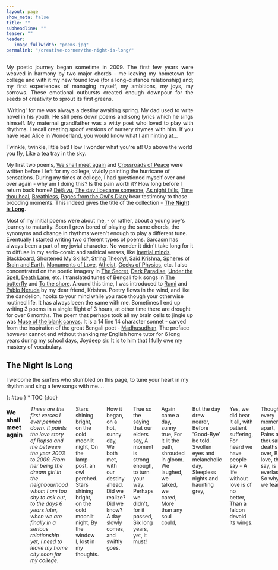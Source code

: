 ```yaml
---
layout: page
show_meta: false
title: ""
subheadline: ""
teaser: ""
header:
   image_fullwidth: "poems.jpg"
permalink: "/creative-corner/the-night-is-long/"
---
```


<p align="justify">
My poetic journey began sometime in 2009. The first few years were weaved in harmony by two major chords - me leaving my hometown for college and with it my new found love (for a long-distance relationship) and; my first experiences of managing myself, my ambitions, my joys, my sorrows. These emotional outbursts created enough downpour for the seeds of creativity to sprout its first greens.
</p>

<p align="justify">
'Writing' for me was always a destiny awaiting spring. My dad used to write novel in his youth. He still pens down poems and song lyrics which he sings himself. My maternal grandfather was a witty poet who loved to play with rhythms. I recall creating spoof versions of nursery rhymes with him. If you have read Alice in Wonderland, you would know what I am hinting at...
</p>

Twinkle, twinkle, little bat!
How I wonder what you're at!
Up above the world you fly,
Like a tea tray in the sky.

My first two poems, [We shall meet again](http://aritrasarkar.com/creative-corner/the-night-is-long/#we-shall-meet-again) and [Crossroads of Peace](http://aritrasarkar.com/creative-corner/the-night-is-long/#crossroad-of-peace) were written before I left for my college, vividly painting the hurricane of sensations. During my times at college, I had questioned myself over and over again - why am I doing this? Is the pain worth it? How long before I return back home? [Déjà vu](http://aritrasarkar.com/creative-corner/the-night-is-long/#dj-vu), [The day I became someone](http://aritrasarkar.com/creative-corner/the-night-is-long/#the-day-i-became-someone), [As night falls](http://aritrasarkar.com/creative-corner/the-night-is-long/#as-night-falls), [Time thou heal](http://aritrasarkar.com/creative-corner/the-night-is-long/#time-thou-heal), [Breathless](http://aritrasarkar.com/creative-corner/the-night-is-long/#breathless), [Pages from the Owl's Diary](http://aritrasarkar.com/creative-corner/the-night-is-long/#pages-from-the-owls-diary) bear testimony to those brooding moments. This indeed gives the title of the collection - [**The Night is Long**](http://aritrasarkar.com/creative-corner/the-night-is-long/#the-night-is-long).

Most of my initial poems were about me, - or rather, about a young boy's journey to maturity. Soon I grew bored of playing the same chords, the synonyms and change in rhythms weren't enough to play a different tune. Eventually I started writing two different types of poems. Sarcasm has always been a part of my jovial character. No wonder it didn't take long for it to diffuse in my serio-comic and satirical verses, like [Inertial minds](http://aritrasarkar.com/creative-corner/the-night-is-long/#inertial-minds), [Blackboard](http://aritrasarkar.com/creative-corner/the-night-is-long/#blackboard), [Shortened My Skills?](http://aritrasarkar.com/creative-corner/the-night-is-long/#shortened-my-skills), [String Theory!](http://aritrasarkar.com/creative-corner/the-night-is-long/#string-theory), [Said Krishna](http://aritrasarkar.com/creative-corner/the-night-is-long/#said-krishna), [Spheres of Brain and Earth](http://aritrasarkar.com/creative-corner/the-night-is-long/#spheres-of-brain-and-earth), [Monuments of Love](http://aritrasarkar.com/creative-corner/the-night-is-long/#monuments-of-love), [Atheist](http://aritrasarkar.com/creative-corner/the-night-is-long/#atheist), [Geeks of Physics](http://aritrasarkar.com/creative-corner/the-night-is-long/#geeks-of-physics), etc. I also concentrated on the poetic imagery in [The Secret](http://aritrasarkar.com/creative-corner/the-night-is-long/#the-secret), [Dark Paradise](http://aritrasarkar.com/creative-corner/the-night-is-long/#dark-paradise), [Under the Spell](http://aritrasarkar.com/creative-corner/the-night-is-long/#under-the-spell), [Death Lane](http://aritrasarkar.com/creative-corner/the-night-is-long/#death-lane), etc. I translated tunes of Bengali folk songs in [The butterfly](http://aritrasarkar.com/creative-corner/the-night-is-long/#the-butterfly) and [To the shore](http://aritrasarkar.com/creative-corner/the-night-is-long/#to-the-shore). Around this time, I was introduced to [Rumi](https://en.wikipedia.org/wiki/Rumi) and [Pablo Neruda](https://en.wikipedia.org/wiki/Pablo_Neruda) by my dear friend, Krishna. Poetry flows in the wind, and like the dandelion, hooks to your mind while you race though your otherwise routined life. It has always been the same with me. Sometimes I end up writing 3 poems in a single flight of 3 hours, at other time there are drought for over 6 months. The poem that perhaps took all my brain cells to jingle up was [Muse of the blank canvas](http://aritrasarkar.com/creative-corner/the-night-is-long/#muse-of-the-blank-canvas). It is a 14 line 14 character sonnet - carved from the inspiration of the great Bengali poet - [Madhusudhan](https://en.wikipedia.org/wiki/Michael_Madhusudan_Dutt). The preface however cannot end without thanking my English home tutor for 6 long years during my school days, Joydeep sir. It is to him that I fully owe my mastery of vocabulary.

## The Night Is Long

I welcome the surfers who stumbled on this page, to tune your heart in my rhythm and sing a few songs with me....

<div class="row">
<div class="medium-8 medium-push-2 columns" markdown="1">
<div class="panel radius" markdown="1">
{: #toc }
*  TOC
{:toc}
</div>
</div><!-- /.medium-4.columns -->



<div class="medium-8 medium-pull-2 columns" markdown="1">

### We shall meet again

*These are the first verses I ever penned down. It paints the love story of Rupsa and me between the year 2003 to 2009. From her being the dream girl in the neighbourhood whom I am too shy to ask out, to the days 6 years later, when we are finally in a serious relationship yet, I need to leave my home city soon for my college.*

Stars shining bright, on the cold moonlit night,
On the lamp-post, an owl perched.
Stars shining bright, on the cold moonlit night,
By the window I, lost in my thoughts.

How it began, on a hot, sunny day,
We both met, with our destiny ahead.
Did we realize? Did we know?
A day slowly comes, and swiftly goes.

True so the saying that our elders say,
A moment is strong enough, to turn your way.
Perhaps we didn't, for it passed,
Six long years, yet, it must!

Again came a day, sunny true,
For it lit the path, shrouded in gloom.
We laughed, we talked, we cared,
More than any soul could,

But the day drew nearer,
Before 'Good-Bye' be told.
Swollen eyes and melancholic day,
Sleepless nights and haunting grey,

Yes, we did bear it all, with patient suffering,
For heard we have people say -
A life without love is of no better,
Than a falcon devoid its wings.

Though every moment apart,
Pains a thousand deaths over,
But love, they say, is everlasting,
So why do we fear?

At the end of each tunnel,
Shines a brilliant light,
So must hope burn,
In cloud's silver lining.

We shall meet again, friend,
Tomorrow or the day that follows.
And this time, we will make it sure,
We would stay together, through highs and lows.

As of now that's all I can say,
Turn to the heavens, whisper and pray.

Stars shining bright, on the cold moonlit night,
The owl flew towards the sky.
Stars shining bright, on the cold moonlit night,
By the window, a drop trickles down my eye.

[*^ back to top ^*](http://aritrasarkar.com/creative-corner/the-night-is-long/#the-night-is-long)

### Crossroad of Peace

*I still remember scribbling this poem on a piece of paper while on my way to IIT-JEE counselling at Kharagpur. As the car was dashing past crossroads on the highway, I had long left the focus and drifted to the raging emotional mess.*

On the track so perfect,
All was going through,
But it makes me ponder,
Over self-created blues.

How long will it last?
As the soothing zephyr blew.
The pole-star over the sky,
The joys of the crew.

Riding over marshy lands,
Have we painfully come.
And now we are happy,
We have found our one.

Yet when the war seems over,
The foe falls down.
A notion makes me ponder,
Makes my mind frown.

As the wind calms down,
Before the cruel storm plunders.
Is this peace the same,
The birth-child of blunder?

Will all the joys dissolve,
Before it's even tasted?
Will everything break apart,
All the love be wasted?

Or perhaps it is the jolly season,
An amorous spring's dawn.
The laughter of children,
A passionate lover's song.

A blessing from the One,
Above us all.
A prayer to us answered,
A lonely heart's call.

This crossroad of peace,
Haunted me day and night.
Until I found the answer,
Lies in my inner sight.

Love is not given,
For people to lose.
Two lines answers it all,
Now it's so easy to choose.

Peace may come and go,
That is the way of life.
But my love for her remains,
Till the end of time.

[*^ back to top ^*](http://aritrasarkar.com/creative-corner/the-night-is-long/#the-night-is-long)

### Arshia, the Heavenly

*Arshia is a very special character in my life's story. My personification of a hallucinatory imaginary younger/twin sister I never had. While I love to live in the real-World, it is to this character I resort to, the crown-princess of my mind's castle, hiding my deepest secrets. Talking to Arshia is closest to a conversation with God for me.*

It was a night, a cold dark night;
And I was sitting under the Tree.
Lost in thoughts, of the heaven above;
When an angel appeared before me.
An illusion thought I, seeing her silver form,
But then she came nearer, and sat beside...

"The Knowledge you seek, from the future and past,
An attempt you make, far and wide,
For it is as vast, as the skies above,
And you are but one, inside it.
What you want, is the water in a jug,
Being a drop among it,"

I replied to the lass in front of me,
&nbsp;&nbsp;&nbsp;&nbsp;&nbsp;&nbsp;in a solemn tone;
"Can a drop be found floating alone,
&nbsp;&nbsp;&nbsp;&nbsp;&nbsp;&nbsp;when the water is up to the brim?
Not in the jug, no more a drop,
&nbsp;&nbsp;&nbsp;&nbsp;&nbsp;&nbsp;I am the Universe in it...
But pray me, Thee power unknown,
&nbsp;&nbsp;&nbsp;&nbsp;&nbsp;&nbsp;why do you seek me?
And come to me in Thy gracious form,
&nbsp;&nbsp;&nbsp;&nbsp;&nbsp;&nbsp;and argue about being free."

I am the Power, you seek all over;
The knowledge, in Everything you see.
I am she, who sees all from above;
The controller, of all your beings.
I am You and You are Me;
And together, we are Arshia - the Heavenly.

[*^ back to top ^*](http://aritrasarkar.com/creative-corner/the-night-is-long/#the-night-is-long)

### The Secret

*The imagery of a fountain pen ruminating the letter writing process and all the secret it knows.*

The scent of old paper - the thoughts, in his mind;
The ink-pot - the mahogany table, he writes on;
The open window - the cold breeze, blowing by;
The overcast sky - the cloudy mood, my Lord all alone...

It was then he took me up,
&nbsp;&nbsp;&nbsp;&nbsp;&nbsp;&nbsp;And held me hand by hand.
A refreshing bath, in the near blue tub,
&nbsp;&nbsp;&nbsp;&nbsp;&nbsp;&nbsp;My spirits refilled up again.
The paper I touched, and his thoughts flowed,
&nbsp;&nbsp;&nbsp;&nbsp;&nbsp;&nbsp;I, his humble servant.
The silent prayer, the golden emote,
&nbsp;&nbsp;&nbsp;&nbsp;&nbsp;&nbsp;Three little words, scribbled then.
And at the end, not all is the same,
&nbsp;&nbsp;&nbsp;&nbsp;&nbsp;&nbsp;When the name was stamped on.
Whisper I shouldn't, for it's a secret,
&nbsp;&nbsp;&nbsp;&nbsp;&nbsp;&nbsp;Between me and my Lord...

The scent of old paper - the thoughts, in his mind;
The ink-pot - the mahogany table, he writes on;
The open window - the cold breeze, blowing by;
The overcast sky - the cloudy mood, and the letter of my Lord...

[*^ back to top ^*](http://aritrasarkar.com/creative-corner/the-night-is-long/#the-night-is-long)

### Déjà vu

Golden moments, of the past,
&nbsp;&nbsp;&nbsp;&nbsp;&nbsp;&nbsp;don't say goodbye to my heart.
Come and go, as if in a Déjà vu,
&nbsp;&nbsp;&nbsp;&nbsp;&nbsp;&nbsp;but walk with me in this desert loo.
For memories are rare, like a true pearl,
&nbsp;&nbsp;&nbsp;&nbsp;&nbsp;&nbsp;making each takes, a thousand furl.
And as the old clock, ticks away,
&nbsp;&nbsp;&nbsp;&nbsp;&nbsp;&nbsp;will you be there for a longer stay?

Golden moments, of the past,
&nbsp;&nbsp;&nbsp;&nbsp;&nbsp;&nbsp;don't say goodbye to my heart.
Miles away from home, I reside,
&nbsp;&nbsp;&nbsp;&nbsp;&nbsp;&nbsp;be my hut, on the riverside.
I wake up each morn., to your smiling face,
&nbsp;&nbsp;&nbsp;&nbsp;&nbsp;&nbsp;you take me through the day - the tough bull race.
When the cloud of blues overcast the sky,
&nbsp;&nbsp;&nbsp;&nbsp;&nbsp;&nbsp;you bring a flicker, a joy for a while.

Golden moments, of the past,
&nbsp;&nbsp;&nbsp;&nbsp;&nbsp;&nbsp;don't say goodbye, to my heart.
Serving hot tea, to the pensive head,
&nbsp;&nbsp;&nbsp;&nbsp;&nbsp;&nbsp;giving water, to the thirsty sage.
Hope is the friend, you remind us of,
&nbsp;&nbsp;&nbsp;&nbsp;&nbsp;&nbsp;the future is the past, we're about to hop.
Golden moments, come back I pray,
&nbsp;&nbsp;&nbsp;&nbsp;&nbsp;&nbsp;"Yes, I will", is all you would say.

[*^ back to top ^*](http://aritrasarkar.com/creative-corner/the-night-is-long/#the-night-is-long)

### Dark Paradise

*God resides in man.*

My hands stretched out to the void,
The trembling confused voice of mine,
"Where are You, Oh Lord!"
Where is the brilliance of Thy Paradise!
Stumbling over hidden paths,
Falling on the rough terrain,
"Which Eden have I come to Oh Lord?
Where is your guiding lamp?
Where is the shine of Thy silver form?"

It is then I feel a touch,
A flock of people approaching me,
Near they come, and whisper forth -
"Even the smallest light shines in the darkness".
They could see me, but not I,
What mystery of Elysian have I stepped on?
The darkness reveals, but my friends,
Then a voice speaks up -
"My child, I am within".

[*^ back to top ^*](http://aritrasarkar.com/creative-corner/the-night-is-long/#the-night-is-long)

### The day I became someone

Born in the rainy month; on my mother's lap,
Living among the gulmohur trees, and the district lanes,
A unique name, a unique love - from my close mates -
Am I not someone, rather than anyone?
But to the city I had to go, leaving them all,
To become someone and not just anyone.

New life, new home, new school - and I among them,
Close friends and old games - time passes by.
In the heart blooms a maiden's love (forever may it be)
Am I not someone, rather than anyone?
Yet away from home, I had to go, a silent goodbye said,
To become someone and not just anyone.

Are we not unique in ourselves?
Do we need to stretch, to colour in the brightest?
Cannot the path we are in lead us to glory?
Do we need to change at every crossroads, again and again?
Just be as you are, you are only One -
You are someone, not anyone among everyone.

[*^ back to top ^*](http://aritrasarkar.com/creative-corner/the-night-is-long/#the-night-is-long)

### As night falls

As night falls; the day ends,
&nbsp;&nbsp;&nbsp;&nbsp;&nbsp;&nbsp;Apollo moves on, on his tour ahead.
The rooks return; the restful homecoming,
&nbsp;&nbsp;&nbsp;&nbsp;&nbsp;&nbsp;A place of comfort, for each waiting.
As the horizon's lamp, fades with our drying sweat,
&nbsp;&nbsp;&nbsp;&nbsp;&nbsp;&nbsp;I cross one more day, before we meet again.
With the clock's ticking; twilight falls,
&nbsp;&nbsp;&nbsp;&nbsp;&nbsp;&nbsp;Physical pains dissolve, mental ones evolve.
Thoughts over the long wait; the daily dose,
&nbsp;&nbsp;&nbsp;&nbsp;&nbsp;&nbsp;Breathing hard, I brood on.
Ponder over the things - to be done,
&nbsp;&nbsp;&nbsp;&nbsp;&nbsp;&nbsp;Once the Sun brings the gleeful dawn.
The eternal hug; the feeling of belonging,
&nbsp;&nbsp;&nbsp;&nbsp;&nbsp;&nbsp;Still to wait, before it's felt.
The work to be finished; the target hit,
&nbsp;&nbsp;&nbsp;&nbsp;&nbsp;&nbsp;For which the bow, I have drawn.

[*^ back to top ^*](http://aritrasarkar.com/creative-corner/the-night-is-long/#the-night-is-long)

### Inertial minds

On the cot, in the lawn - our Master lies;
the warm sun rays - the scent of betel juice -
(satisfied and proud)
his followers swatting in a circle around...

"Hindusthan, our motherland, our nation is she..."
glorious and rich - as the Puranas read -
all ears to the Master...
(live long past glory!)

"A country of heritage; culture and old age hermitage -"
"Is there a match! - does any other country has!"
(half its populace below poverty line)
shouts all men with pride...

"Find another land, with greener crops; milk and honey flowing!"
"No there isn't anywhere in this sphere, a harder working farmer"
(still not a square meal a day!)
it's our pride, it's India...

"Indigenous is ourselves - from wheat to missiles..."
"Our spotted cows n powerful buffaloes -
Why use HYV and tractors!!?"
(we are Us, always in the opposite path!)

Educated we are, in suits and boots; ties hanging straight...
the head bows down - before the rich and renown
(backward are we still?!)
A salaam to our Master

India - my motherland - rise high n tall,
Wake up, and show 'em all.
Our skill and strength, in all we do,
We would ne'r lag behind the crew.
We would lead the World in the days to come,
Heritage and Advances, would go all along.

[*^ back to top ^*](http://aritrasarkar.com/creative-corner/the-night-is-long/#the-night-is-long)

### The Thinker

The spring's dawn, the cuckoo call,
The peacock's feather, the prayer hall;
The glorious sunrise, of a bright sunny day,
The dark black clouds, over the moistened bay.

The vagabond and the beggar, on the street,
The office workers, speeding past;
The man who lost, his only way,
The beggar who earns, a penny a day.

The arena of the hall, the chandelier,
The large cozy sofas, all the grandeur;
The jingle of lights, of food and money,
The rich and well-fed, rules the day.

The fashion parade, the movie stars,
The gardener, in his backdoor lawn;
The hobbies each have, in this great big world,
The book read, and the songs sung.

In a room, The Thinker stays,
The past, the future - the forgotten present;
Thoughts random, do come and die,
The storm, the zephyr, quite again.

[*^ back to top ^*](http://aritrasarkar.com/creative-corner/the-night-is-long/#the-night-is-long)

### Blackboard

Cometh knowledge onto thee,
&nbsp;&nbsp;&nbsp;&nbsp;&nbsp;&nbsp;Cometh knowledge, to you, through me.
The dust, the cloud, the light, the lines,
&nbsp;&nbsp;&nbsp;&nbsp;&nbsp;&nbsp;The letters scribbled on -
An intelligent face, among all dreamy gaze,
&nbsp;&nbsp;&nbsp;&nbsp;&nbsp;&nbsp;A mirror to all, am I.

The King of the class, the pride, the lust -
&nbsp;&nbsp;&nbsp;&nbsp;&nbsp;&nbsp;The battlefield where wars are fought,
Me the hero, in the Trojan scenario,
&nbsp;&nbsp;&nbsp;&nbsp;&nbsp;&nbsp;On the giant book of historic thoughts.

Projectors and whiteboards, new in the trade,
&nbsp;&nbsp;&nbsp;&nbsp;&nbsp;&nbsp;Smart may be they, than me,
Think 'wice err you speak, as they are -
&nbsp;&nbsp;&nbsp;&nbsp;&nbsp;&nbsp;Yet far less efficient.
Find me Oxbridge, to the remotest hamlet,
&nbsp;&nbsp;&nbsp;&nbsp;&nbsp;&nbsp;A slate my grandson be.

Professors and artists, lessons and activities,
&nbsp;&nbsp;&nbsp;&nbsp;&nbsp;&nbsp;Flow all to you, through me.
I am the board, black inside out,
&nbsp;&nbsp;&nbsp;&nbsp;&nbsp;&nbsp;The bearer of all these fame.

[*^ back to top ^*](http://aritrasarkar.com/creative-corner/the-night-is-long/#the-night-is-long)

### Death Lane

A quite lane - in the darkness of the night,
&nbsp;&nbsp;&nbsp;&nbsp;&nbsp;&nbsp;A rat on his search - in the city bins.
Shadows of the building - falling on each other,
&nbsp;&nbsp;&nbsp;&nbsp;&nbsp;&nbsp;A kite above hovering, its sharp eyes following.
The shadow of two tentacles - by the Moon above,
&nbsp;&nbsp;&nbsp;&nbsp;&nbsp;&nbsp;A cockroach running up the building wall.
The rat's eyes shift - on the movement at hand,
&nbsp;&nbsp;&nbsp;&nbsp;&nbsp;&nbsp;It rushes toward the prey!
Over the wastes from the nearby kitchens,
&nbsp;&nbsp;&nbsp;&nbsp;&nbsp;&nbsp;Tripping but swift, at its target ahead.
Sensed in the radar, of the kite above -
&nbsp;&nbsp;&nbsp;&nbsp;&nbsp;&nbsp;A black body in a black lane...
Zooms and swoops down into the walls,
&nbsp;&nbsp;&nbsp;&nbsp;&nbsp;&nbsp;May God save you my friend!

Comes there then, another animal - Human as we call,
&nbsp;&nbsp;&nbsp;&nbsp;&nbsp;&nbsp;Ahead in the game, of brutality and shame - dacoit in pair.
Their mission a secret, for none knows it yet -
&nbsp;&nbsp;&nbsp;&nbsp;&nbsp;&nbsp;Out comes the sharp, shining daggers!
Must they end, the life, the man,
&nbsp;&nbsp;&nbsp;&nbsp;&nbsp;&nbsp;Who held them in court, in jail.
The cockroach, the rat, the kite and all - the creatures of the night,
&nbsp;&nbsp;&nbsp;&nbsp;&nbsp;&nbsp;Watch and bow their heads in 'hail' -
&nbsp;&nbsp;&nbsp;&nbsp;&nbsp;&nbsp;To the King of the Death Lane.

[*^ back to top ^*](http://aritrasarkar.com/creative-corner/the-night-is-long/#the-night-is-long)

### Shortened My Skills?

Short Messaging Service, the dove of the day,
Have you shortened my skills, or augmented?

For I can type, a message without a glance,
Only ten buttons need I, for letters and call.
T9 no longer a choice for youth,
Oxford and Cambridge? Slower than sloth!

Tap four thrice, get an 'I',
Six ones and three twice, 'Me' on the screen!
Why write 'me' when 'm' will do?
Forget the lexicon, its owlish hoot.

'TC' no longer a transfer certificate,
A loved wish, a 'take care', its meaning new.
Numbers and letters mix to form,
A porridge, a soup - whatever you may call.

'4m', '4gt', '4gv', 'n8' - a complete mix,
The greatest choice, in this business.
Comes confusion over 'ntyr',
'Not your' or 'Entire'? Thinks the receiver.

Yet skipping the vowels,
Hebrew may it be, or Greek!
The reader reads and gets,
Every bit of it!

[*^ back to top ^*](http://aritrasarkar.com/creative-corner/the-night-is-long/#the-night-is-long)

### String Theory!

Strings and threads,
&nbsp;&nbsp;&nbsp;&nbsp;&nbsp;&nbsp;straight and round,
Dancing to the tune,
&nbsp;&nbsp;&nbsp;&nbsp;&nbsp;&nbsp;Mother Nature's sound.

A World so wide,
&nbsp;&nbsp;&nbsp;&nbsp;&nbsp;&nbsp;round and curled,
Have ye eleven floors?
&nbsp;&nbsp;&nbsp;&nbsp;&nbsp;&nbsp;So we heard!

Jump and turn,
&nbsp;&nbsp;&nbsp;&nbsp;&nbsp;&nbsp;to the beats,
Creating us,
&nbsp;&nbsp;&nbsp;&nbsp;&nbsp;&nbsp;from each bits.

Ample energy,
&nbsp;&nbsp;&nbsp;&nbsp;&nbsp;&nbsp;do ye make,
Gravity too,
&nbsp;&nbsp;&nbsp;&nbsp;&nbsp;&nbsp;in all the mass.

Slip you can,
&nbsp;&nbsp;&nbsp;&nbsp;&nbsp;&nbsp;from slice to slice,
Each a wonderland,
&nbsp;&nbsp;&nbsp;&nbsp;&nbsp;&nbsp;of Alice.

Mix and match,
&nbsp;&nbsp;&nbsp;&nbsp;&nbsp;&nbsp;sing and dance,
To the call,
&nbsp;&nbsp;&nbsp;&nbsp;&nbsp;&nbsp;of rhythm divine.

Strings and thread,
&nbsp;&nbsp;&nbsp;&nbsp;&nbsp;&nbsp;straight and round,
Dancing to the tune,
&nbsp;&nbsp;&nbsp;&nbsp;&nbsp;&nbsp;Mother Nature's sound.

[*^ back to top ^*](http://aritrasarkar.com/creative-corner/the-night-is-long/#the-night-is-long)

### Time thou heal

There was a time,
&nbsp;&nbsp;&nbsp;&nbsp;&nbsp;&nbsp;a storm followed a thunder,
A shower followed a storm,
&nbsp;&nbsp;&nbsp;&nbsp;&nbsp;&nbsp;drought and flood all along.

There was a time,
&nbsp;&nbsp;&nbsp;&nbsp;&nbsp;&nbsp;the shining sunflower fields,
Drooped their heads in pain,
&nbsp;&nbsp;&nbsp;&nbsp;&nbsp;&nbsp;over the lost day.

Eons have passed,
&nbsp;&nbsp;&nbsp;&nbsp;&nbsp;&nbsp;but only a while,
When the smiling face frowned,
&nbsp;&nbsp;&nbsp;&nbsp;&nbsp;&nbsp;every single night.

Time thou heal,
&nbsp;&nbsp;&nbsp;&nbsp;&nbsp;&nbsp;thou make amends,
For none so better,
&nbsp;&nbsp;&nbsp;&nbsp;&nbsp;&nbsp;every now and then.

Casting the boredom,
&nbsp;&nbsp;&nbsp;&nbsp;&nbsp;&nbsp;of the sorrow,
You bring joy,
&nbsp;&nbsp;&nbsp;&nbsp;&nbsp;&nbsp;before we know.

Dilute a fear,
&nbsp;&nbsp;&nbsp;&nbsp;&nbsp;&nbsp;none can best,
Time thou art,
&nbsp;&nbsp;&nbsp;&nbsp;&nbsp;&nbsp;a healer above rest.

[*^ back to top ^*](http://aritrasarkar.com/creative-corner/the-night-is-long/#the-night-is-long)

### The butterfly

To the blue horizon with glee, I flutter.
All the deserts bathe in the ocean's water.

Before all the greens die of from the Earth.
A guide to them, I, in Ambrosia's search.

Flying over the city blocks, over gulmohur covered lanes.
Spraying paint over the city's heart and veins.

Time's calling me to change it all.
The poetry of summer, winter and fall.

[*^ back to top ^*](http://aritrasarkar.com/creative-corner/the-night-is-long/#the-night-is-long)

### Breathless

Stopped the hands, of the clock,
Stopped my breadth, on the top.
Why did you?

Hours to go, before I go,
Hours to come and pass by.
Why is it so?

Just a moment, seems so long,
Just a week, an year long.
Why! Man! Why?

Restless am I, mind wandering,
Restful slumber, I craving.
When shall it be!

Faster faster, hours run.
Faster still, I pray thee.
Hands and legs of the clock,
Run fast and make me free.

[*^ back to top ^*](http://aritrasarkar.com/creative-corner/the-night-is-long/#the-night-is-long)

### To the shore

*A translation of Bhoomi's song Kande Sudhu Mon*

Why my mind cries?
Only cries...
When the golden and silver lights,
Shelters itself in the riverside.

As the zephyr blows,
The brown yacht's sails flows,
Dancing on the waves' rhythm,
It comes to the glittering shore.

Ahoy boatman! Take me with you,
In this dark quite night.
In this cold season... Take me to your land,
Far, far away...

Oarsman, where's your tow?
Where's your song, as you row?
Your land void of electricity,
World without verbosity.

All you have, in land and heart,
Peace, calmness and serenity...
A place without grandiloquence,
Dipped in the balm of tranquility...

My heart dost cry,
but my soul does not break,
Stays in my bosom,
satisfaction from the trance effect.

Back in my World,
Dreams of man,
Like a weevil-eaten oar,
Crushed and destroyed each day.

[*^ back to top ^*](http://aritrasarkar.com/creative-corner/the-night-is-long/#the-night-is-long)

### Said Krishna

*It is often we quote and paraphrase ancient wisdom to suit our needs. This is a satirical take on that.*

Said Krishna, Lord of Heaven and Earth -

Defeat those who oppose you,
Crush those who stop you.

Carry thy flag where ever you go,
Mint coins for high and low.

Speak aloud in your favor,
A lie or half doesn't matter.

Take advantage of every situation,
It's a game - ruling the nation.

Head and heart not so dear,
Use your muscles against your fear.

And thus followed our politicians!

[*^ back to top ^*](http://aritrasarkar.com/creative-corner/the-night-is-long/#the-night-is-long)

### Spheres of Brain and Earth

I watched the backhoe digging by,
on a lazy summer noon.
The wheels of change whispered to me,
making merry to doom.

Towers of ambition mankind harbours,
makes not no natural wonders,
to his list of fame.

The hues of green lost in shade,
as the Sphere rolls ahead.
The season of spring hides in a glass frame,
the canary quite again.

The modern Noah builds his ark,
to save mankind, not all,
in a distance the last lion's roar.

A thought know we, but safely not,
causes us to slip a rung.
'Stones under the grass cover,
destroys when on top.'

Our palaces our dreams shall come true,
if Nature shall bleed dearly too,
this the Sphere quietly knew.

[*^ back to top ^*](http://aritrasarkar.com/creative-corner/the-night-is-long/#the-night-is-long)

### Pages from the Owl's Diary

Like the mountain's stare, as the moon waxes and wanes,
Nor compassion, not mirth, has a corner in his place.
Work, work and work alone, ambition drive the chains,
Who can live forever, like a statue as a reflection be?

Of robots and rockets cloud his dreams, alas no lass it is,
Vows false hold them tight, as a gleaming medallion's beam.
For the World bows to man with a pocket and someone to dig the hole,
Is it fade the ledge dark and deep, betwixt the mountain and the shore.

Though the view lay clear in sight, avoid it safer be,
For the path trod upon worth a mile, an aeon more of flea.
Love a drug, poisoned senses, where reasons kill reasons,
A dream comes to the hands of bane, the shriek of despair flee.

Studies he did, through his oriel true, though in quietness and lone,
Forgot nature makes a dove's mate, a dove not an owl.
Yet like a battle fierce, the forces of dote unleashed,
Victor in effort, like the arrogant king, the joyful coffers fill.

Then as the days rolled by, years on a three be,
The flash of light darkens the mind, the clarity unseen.
Live they might, for a family and a child, the cycle of earth to roll,
Yet to science a soul devout, needs not the societal stronghold.

Wired relation knotted to fire, distance before a grip,
From black to white, a change thought she, would herald cupid again.
Yet stains to stay once there, the hammered sculpture's fail,
In logic build, the skeleton of the seer, emotions pierce not it.

Of sands apart in glass or path, destiny looks so far,
Will the sky wear the colour, the hue of her thought?
With soldiers surrounding the castle, the maiden in distress,
The rider rides in canopy wide, where far less seems at peril.

As in his notebook this scribbled hard, dampens through the night,
The calls of joy, subdued to be soon, yet heralds the morning light.
Dried tears elated becomes, the candle lit again,
Closing the book, future continues, though mysteries of yin and yang.

[*^ back to top ^*](http://aritrasarkar.com/creative-corner/the-night-is-long/#the-night-is-long)

### Sonnet of Love

The winds may blow,
as hard it may,
The flood washes away..
..the last morsel

The clouds gather
and curtains the light,
yet we shall hold on,
to where we belong.

The day was long,
like a gleeful song.
Fun so tired..
..smile attired

As the moon gleams,
and sings her lullaby,
to my feathery bed,
cozily I retire..
..and beside me,
it's you whom I desire.

For all the world,
laid to waste.
Evil roams..
..unveiled and naked

Still there exist
a relation so sacred,
kissed by blessing
and not hatred.

A blessing so true,
the heavens envy.
Of love that bathe,
in God's pure glory.

It's like a bit of sunshine,
amidst the clouds.
Like and oasis in sight,
among desert dunes.

Hold on we would,
through thick and thin.
Through thorns yet unseen..
..we walk hand in hand.

[*^ back to top ^*](http://aritrasarkar.com/creative-corner/the-night-is-long/#the-night-is-long)

### Monuments of Love

The monuments, castles and forts were built,
to protect and preserve with a good will,
the name we scribble on these decadent walls,
with a will the same against the past.

Of a future bright we dream so hard,
prayer to be answered from up above,
gifts from cash a trade we curb,
selfish yet to share the throb.

Seek we still of a love so true,
That space nor time fails to conjure.

[*^ back to top ^*](http://aritrasarkar.com/creative-corner/the-night-is-long/#the-night-is-long)

### Under the Spell

Moon, oh silver lass,
lull me to sleep,
on thy serene lap...

make me dream...
of far of worlds, where you live,
where fairies sing, melodies on string,
and the stars twinkle, with the rhyme.

make me dream...
of the past, of the paths,
trod, untrod by men who last,
with stories that inspire us.

Moon, thou save,
the wonder and daze,
the wooden child in us all...

make me dream...
of the frost, on a sledge,
reindeer-chariots racing ahead,
a feel we now regret.

make me dream...
of the howl, a wolf over the ledge,
of witches and cauldrons, flames in red,
as we crouch in fear.

Moon, the lantern bearer,
the guardian of the night,
from the darkness you protect...

make me dream...
of the sterling rays,
make me forget this grown up age,
still as I look upon thee, in awe.

[*^ back to top ^*](http://aritrasarkar.com/creative-corner/the-night-is-long/#the-night-is-long)

### The battle

...and then came a day, when the lights flickered,
and into darkness the World plunged.
In that eerie silence, a war waged on, the bloodshed went unnoticed.
The rule of the King, unquestionable was it
.. yet only till yesterday.

...the skies roared with clashes of the foes,
mettle pitted against mettle.
As soldiers of dote, conquered the roads, the farmers trod on.
In the corner of his hut, stirred with the war, in quietness he broods.
.. as the World change around him.

... of forces greater beyond his grasp,
knows not else his sickle and plough.
Laments the storm of the changing season, the new master's rule.
The powers of the empire, of greater satire, not the keeper of greens.
.. thinks in his disturbed sleep.

... is He the conqueror, only to leave the marks,
and burn the houses to ashes with mirth.
Or is He the new ruler, the Kingdom to prosper, with the crown.
For the farmer it's all the same, for as long his green surround him.
And a place to dig his grave, in the Kingdom of the winning King.

[*^ back to top ^*](http://aritrasarkar.com/creative-corner/the-night-is-long/#the-night-is-long)

### Atheist

*Inspired by a paragraph from Dan Brown's Angels and Demons. I am an [atheist](http://aritrasarkar.com/musings/my-dharma/) myself.*

Tell me the truth,
(in the name of God)...
have you seen It, ever?

Had It walked beside you,
in thoughts or in flesh,
Did It bring back the dead,
so you can hug them again?
Had It given you a hint,
of the storms in your life ahead,
Did It ever held you back,
before you jumped into the well?

Like Fear detoured you,
entering the dark alley,
Like Pain made you put down,
the knife before harakiri,
Like Strain made you doze,
even at the prayer hall,
Like Sickness make you cry out,
reaching out to your loved one.

Did It ever built a dam,
to master the flooding river,
Had It ever drop mana from the clouds
on a famished you,
Did It fight your Wars,
so you can rest in peace?
Had It granted you the dreams,
you prayed,.. and stressed again.

Like Knowledge made you survive,
and enslave Nature in your power
Like Help came from the chopper,
over the skies, food and water.
Like Toils battle after battle,
would hoist the colours atop the turret,
Like Love you enclosed,
words enveloped in epistles.

Also there was Luck, which favoured all,
just when you had it under control,...
Also there was the chaotic Will o' God,
hindered logic when the cold night engulfed you.
There was an age, when these were so true,
before the dusty history, on which termites grew,
And rewritten they were in imagination so true,
allegory misinterpreted by when we knew.

[*^ back to top ^*](http://aritrasarkar.com/creative-corner/the-night-is-long/#the-night-is-long)

### Storm

And then there were too few,
adding spice to the nostalgic brew.
Lost in the silence of the graveyard,
the joyous yell of the crew.

For once there was a sunrise,
that lit the World submerged in blue.
As nonsensical verse flew unhindered,
chaotic brooding over bygone bloom.

And then the hurricane of thoughts,
came crashing down...
Swept in its way, its levy,
all that Earth held so dear, so true.

Will the dew shine afresh,
on the youthful morning grass,
As the dawn calms the shivers,
the aegis being restored again.

And in the darkness maunders He,
'Unity burn in the depths of agony!
The peace in death after the War is won,
The peace in death after the War is lost...'

[*^ back to top ^*](http://aritrasarkar.com/creative-corner/the-night-is-long/#the-night-is-long)

### Shapeshifter

In the pitch dark eyes,
I see the vast infinite,
gleaming stars far far away,
a desire to know the unknown...

In the sparking orb,
a curious face emerges,
a sailor brave, anchoring,
on the mysterious island...

Yet another day,
suited with a briefcase,
the storms of the World,
crush under the polished boots...

Shape-shifting through the tides of time,
the palette does wear grey a while,
only to spread like the rainbow,
past the cloudy firmament,
but,...
the rain must fall...
before he sets sail again...
on a new voyage

The  broken rhythm,
weaves forgotten tunes,
wisps lighting the lost jungle path,
back home...

And in that moment,
the nectar enclosed in petals,
the first morning's dew,
spread the fragrance...

It's time,
to shape-shift again....

[*^ back to top ^*](http://aritrasarkar.com/creative-corner/the-night-is-long/#the-night-is-long)

### Tick

have you ever heard the seconds hand?
how silent she is,
how she vibrates,
at every moment she seizes,
every moment she seizes from the drawer of future,
of which she is proud, announces her victory with seizure,

yet in that seizure,
you see an uncertainty
a fear, a thought, ov'r ticking surety

as times passes by,
she ticks ahead,
never in her dream,
never in her fantasies,
could she think,
of going back again...

how different are those carriages
from home...
from those rickshaws,
along those dusty village roads.
how different are those...

I wonder.
and wonder along..
over seconds and minutes
and hours and years
I wonder,
along those...

[*^ back to top ^*](http://aritrasarkar.com/creative-corner/the-night-is-long/#the-night-is-long)

### Bridge to Humanity

*Written in fulmination over the [Kolkata flyover collapse](https://en.wikipedia.org/wiki/Kolkata_flyover_collapse) when political blame game overshadowed basic humanity.*

How did the foundations plummet?
Whose fault was it?
Was it an act of a benevolent God?
Or of Their pretentious architect?

Should these questions rest,
Till a tranquil time?
For a brooding poet of the future,
To exhort and ink the whys.

Did the bridge of humanity,
Take the fall too?
Or do the index marks matter more,
Than the flesh trapped mortar and stone.

[*^ back to top ^*](http://aritrasarkar.com/creative-corner/the-night-is-long/#the-night-is-long)

### Crazy Candle

Candle, candle, crazy candle,
Lay lit on the table,

Tears rolling down the cheeks,
A drop, then two, and more.

Faces shone of love and pain,
Behind there be darkness.

The shadows appeared and disappeared,
Peek-a-boo with light,

The fickle mind swayed,
With each zephyr here and there.

And then a stronger gust,....
Stopped the light.... stopped the tear....

[*^ back to top ^*](http://aritrasarkar.com/creative-corner/the-night-is-long/#the-night-is-long)

### Lost

*A accompanying poem of a photograph taken by Rupsa of [Pakhi Pahar](http://www.theweekendleader.com/Culture/2719/sculpting-a-hill.html)*

This ecstatic mountain,
On the edge of the World,
Shall mend what's broken,
Shall preserve what's lost...
As rocks are carved,
By men so bold,
To take the shape,
Of days gone old...
When kiwis and pandas,
Walked on earth,
And silver trout swam,
Deep under water...
As Bald eagles soared in sight,
Over fields that shone greener and bright...
Time they say has made The World shrink,
But I say, the World's still the same...
There's just less in it.

[*^ back to top ^*](http://aritrasarkar.com/creative-corner/the-night-is-long/#the-night-is-long)

### Scratch of friendship

*In reminiscence of February 22nd, Krishna and my friendaversary.*

Behold! Behold, a score and two,
of the slimmest month in the queue,
For over tea on this evening so true,
looking over the rims...
&nbsp;&nbsp;&nbsp;&nbsp;&nbsp;&nbsp;...a friendship would be born soon.

It would have ended with just the scratch,
&nbsp;&nbsp;&nbsp;&nbsp;&nbsp;&nbsp;the emote fading in mist,
And the seeds of time planted within,
&nbsp;&nbsp;&nbsp;&nbsp;&nbsp;&nbsp;would have withered and be missed.

Yet as the air kindles the fire,
&nbsp;&nbsp;&nbsp;&nbsp;&nbsp;&nbsp;the game of life on board,
At stake be all you held so dear,
&nbsp;&nbsp;&nbsp;&nbsp;&nbsp;&nbsp;within the limits of thought.

And within the flowing sand,
&nbsp;&nbsp;&nbsp;&nbsp;&nbsp;&nbsp;in the enclosed hour glass,
"How close can we be?"
&nbsp;&nbsp;&nbsp;&nbsp;&nbsp;&nbsp;Asked the maiden at last.

Some dream do last a lifelong perhaps,
&nbsp;&nbsp;&nbsp;&nbsp;&nbsp;&nbsp;a feeling we all have had,
The pearls of memory still shines at us,
&nbsp;&nbsp;&nbsp;&nbsp;&nbsp;&nbsp;even without a thousand furls.

As through rain and sun, to the dance of spring,
&nbsp;&nbsp;&nbsp;&nbsp;&nbsp;&nbsp;nature blossoms to life.
when time holds the reins of thought,
&nbsp;&nbsp;&nbsp;&nbsp;&nbsp;&nbsp;it is a race you feel you are in.

Behold! Behold, a score and two,
of the next month in the queue,
For over tea on this evening so true,
looking over the rims...
&nbsp;&nbsp;&nbsp;&nbsp;&nbsp;&nbsp;...thinking how were the days before?

[*^ back to top ^*](http://aritrasarkar.com/creative-corner/the-night-is-long/#the-night-is-long)

### Kaleidoscope

*Inspired by Pablo Neruda's Book of Questions. It questions the established conventions we take for granted. The poem ends with a reference to Schrödinger's cat from a reversed point of view of quantum measurement.*

Why is the good called good, not bad?
Why doesn't the stairs go up to hell?
If you have left your watch at home,
Shall dawn and dusk look the same?

Why can't love happen twice?
Why does the spring eventually end?
Deep inside an evergreen forest,
Do nature forget to change?

Why do the tall trees swing more in a storm?
Much more than the soft grass bed.
Did ambition weaken its hold on Earth?
The Earth which gave all it had.

If a glimpse into the box kills the cat,
Will it pray for us to look?
Do our prayers for a sight of God the same?
Who placed us in the box till Judgment?

[*^ back to top ^*](http://aritrasarkar.com/creative-corner/the-night-is-long/#the-night-is-long)

### Daydreams and Dreams

Traveller, why do you travel?
What do you seek,
in that final moment?
Walking past meadows and dunes,
towards that hill...

In the silence of noon,
in the darkness of the night,
in the eerie quite thoughtless sleep,
what dreams flash through your mind?

Is the destination your goal,
or the path that leads interests you more.
Is it the painting's final touch,
or like a mother caring for a child,
that makes you roam yet and more.

Are clouds the harbinger of rain,
or it gives shadow a rule over light.
Dreams that let you sleep,
and those that keeps you awake.

Awake to achieve and bring to life,
the airy castle to be within sight.
Awake to escape the higher-self within,
confused over daydreams and dreams...
Traveller, what dreams do you dream?

[*^ back to top ^*](http://aritrasarkar.com/creative-corner/the-night-is-long/#the-night-is-long)

### Muse of the blank canvas

*14 lines, 14 letters per line. A blank canvas reminiscing of the painting she would be in the future.*

A painting there...
hung alone, blank.
To it yet, colours
wait, till a touch...
for life to bloom.
The story it told,
as I gazed, amazed...
Muse she was past,
her dreamy stare,
in touch of brush,
it was decorated...
The canvas as now,
future - a thought,
hung alone, blank...

[*^ back to top ^*](http://aritrasarkar.com/creative-corner/the-night-is-long/#the-night-is-long)

### Showers

On such a rainy day,
I was staring straight through the window,
Looking over the trickling drops on the moistened pane,
The walls of blur caged my vision
I stood by the oriel floating away,
To the muddy field,
The screams of joy of childhood days,
Sailing a paper boat,
On the pond to its brim.
As showers of blessing pour in bounty,
The World outside looks too hazy,
I close my eyes in peace, in faith,
And dream away...in divine grace.

[*^ back to top ^*](http://aritrasarkar.com/creative-corner/the-night-is-long/#the-night-is-long)

### Ahead

*Written on Rupsa's birthday*

Walk, walk, walk ahead...
Though running is more fun,
For you are now an year older,
Than the girl in yesterday's picture.

Walk, walk, walk ahead...
For everyone cannot run,
Take that old man with you,
And the toddler while you steer.

Walk, walk, walk ahead...
But do look back once a while,
As memories are built with each footstep,
All the places you have been.

Walk, walk, walk ahead...
Enjoy the sunrise and sunset,
Life's tiny bit of joys and sorrows,
The beauty embedded within.

Walk, walk, walk ahead...
May the wind be with you,
Walk ahead hand in hand,
Taking me with you ;)

[*^ back to top ^*](http://aritrasarkar.com/creative-corner/the-night-is-long/#the-night-is-long)

### *To be added*
#### Legion
#### Zephyr Castle
#### Geeks of Physics
#### Geeks to Freaks
#### Maidens of war
#### Ode to Love
#### Tug of war
#### Ode to Space Engineers
#### Pride